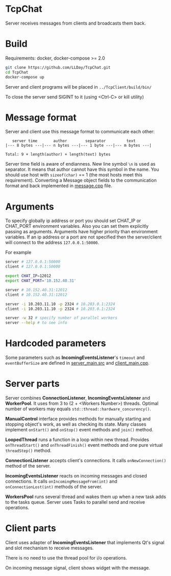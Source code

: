 # TcpChat
Server receives messages from clients and broadcasts them back.

# Build
Requirements: docker, docker-compose >= 2.0

```bash
git clone https://github.com/LLDay/TcpChat.git
cd TcpChat
docker-compose up
```

Server and client programs will be placed in `../TcpClient/build/bin/`

To close the server send SIGINT to it (using \<Ctrl-C\> or kill utility)

# Message format
Server and client use this message format to communicate each other:
```
   server time       author        separator         text
|--- 8 bytes ---|--- n bytes ---|--- 1 byte ---|--- m bytes ---|

Total: 9 + length(author) + length(text) bytes
```

Server time field is aware of endianness.
New line symbol `\n` is used as separator. It means that author cannot have this symbol in the name.
You should use host with `sizeof(char)` == 1 (the most hosts meet this requirement).
Converting a Message object fields to the communication format and back implemented in [message.cpp](src/message.cpp) file.

# Arguments
To specify globally ip address or port you should set CHAT\_IP or CHAT\_PORT environment variables.
Also you can set them explicitly passing as arguments. Arguments have higher priority than environment variables.
If an ip address or a port are not specified then the server/client will connect to the address `127.0.0.1:50000`.

For example
```bash
server # 127.0.0.1:50000
client # 127.0.0.1:50000

export CHAT_IP=12012
export CHAT_PORT='10.152.40.31'

server # 10.152.40.31:12012
client # 10.152.40.31:12012

server -i 10.203.11.10 -p 2324 # 10.203.0.1:2324
client -i 10.203.11.10 -p 2324 # 10.203.0.1:2324

server -w 32 # specify number of parallel workers
server --help # to see info
```

# Hardcoded parameters
Some parameters such as **IncomingEventsListener**'s `timeout` and `eventBufferSize` are defined in [server\_main.src](./src/server_main.cpp) and [client\_main.cpp](./src/client/client_main.cpp).

# Server parts
Server combines **ConnectionListener**, **IncomingEventsListener** and **WorkerPool**. It uses from 3 to (2 + \<Workers Number\>) threads.
Optimal number of workers may equals `std::thread::hardware_concurency()`.

**ManualControl** interface provides methods for manually starting and stopping object's work, as well as checking its state. Many classes implement `onStart()` and `onStop()` event methods and `join()` method.

**LoopedThread** runs a function in a loop within new thread. Provides `onThreadStart()` and `onThreadFinish()` event methods and one pure virtual `threadStep()` method.

**ConnectionListener** accepts client's connections. It calls `onNewConnection()` method of the server.

**IncomingEventsListener** reacts on incoming messages and closed connections. It calls `onIncomingMessageFrom(int)` and `onConnectionLost(int)` methods of the server.

**WorkersPool** runs several thread and wakes them up when a new task adds to the tasks queue.
Server uses Tasks to parallel send and receive operations.

# Client parts

Client uses adapter of **IncomingEventsListener** that implements Qt's signal and slot mechanism to receive messages.

There is no need to use the thread pool for i/o operations.

On incoming message signal, client shows widget with the message.
